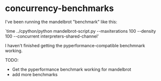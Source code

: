 # concurrency-benchmarks

I've been running the mandelbrot "benchmark" like this:

`time ../cpython/python mandelbrot-script.py --maxiterations 100 --density 100 --concurrent interpreters-shared-channel'

I haven't finished getting the pyperformance-compatible benchmnark working.

TODO:

* Get the pyperformance benchmark working for mandelbrot
* add more benchmarks
